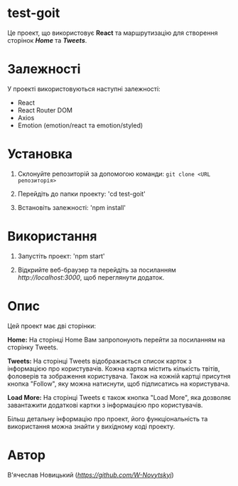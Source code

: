 # **test-goit**

Це проект, що використовує **React** та маршрутизацію для створення сторінок
**_Home_** та **_Tweets_**.

# Залежності

У проекті використовуються наступні залежності:

- React
- React Router DOM
- Axios
- Emotion (emotion/react та emotion/styled)

# Установка

1. Склонуйте репозиторій за допомогою команди: `git clone <URL репозиторія>`

2. Перейдіть до папки проекту: 'cd test-goit'

3. Встановіть залежності: 'npm install'

# Використання

1. Запустіть проект: 'npm start'

2. Відкрийте веб-браузер та перейдіть за посиланням _http://localhost:3000_, щоб
   переглянути додаток.

# Опис

Цей проект має дві сторінки:

**Home:** На сторінці Home Вам запропонують перейти за посиланням на сторінку
Tweets.

**Tweets:** На сторінці Tweets відображається список карток з інформацією про
користувачів. Кожна картка містить кількість твітів, фоловерів та зображення
користувача. Також на кожній картці присутня кнопка "Follow", яку можна
натиснути, щоб підписатись на користувача.

**Load More:** На сторінці Tweets є також кнопка "Load More", яка дозволяє
завантажити додаткові картки з інформацією про користувачів.

Більш детальну інформацію про проект, його функціональність та використання
можна знайти у вихідному коді проекту.

# Автор

В'ячеслав Новицький (*https://github.com/W-Novytskyi*)
